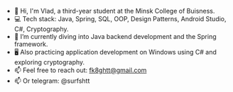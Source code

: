- 👋 Hi, I'm Vlad, a third-year student at the Minsk College of Buisness.
- 💻 Tech stack: Java, Spring, SQL, OOP, Design Patterns, Android Studio, C#, Cryptography.
- 🚀 I’m currently diving into Java backend development and the Spring framework.
- 🖥️ Also practicing application development on Windows using C# and exploring cryptography.
- 📫 Feel free to reach out: fk8ghtt@gmail.com 
- 📫 Or telegram: @surfshtt

